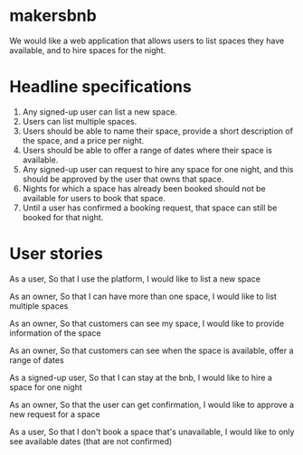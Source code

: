 # makersbnb

We would like a web application that allows users to list spaces they have available, and to hire spaces for the night.

# Headline specifications
1. Any signed-up user can list a new space.
2. Users can list multiple spaces.
3. Users should be able to name their space, provide a short description of the space, and a price per night.
4. Users should be able to offer a range of dates where their space is available.
5. Any signed-up user can request to hire any space for one night, and this should be approved by the user that owns that space.
6. Nights for which a space has already been booked should not be available for users to book that space.
7. Until a user has confirmed a booking request, that space can still be booked for that night.

# User stories
As a user,
So that I use the platform,
I would like to list a new space

As an owner, 
So that I can have more than one space, 
I would like to list multiple spaces

As an owner, 
So that customers can see my space, 
I would like to provide information of the space

As an owner,
So that customers can see when the space is available, 
offer a range of dates

As a signed-up user, 
So that I can stay at the bnb, 
I would like to hire a space for one night

As an owner, 
So that the user can get confirmation, 
I would like to approve a new request for a space

As a user, 
So that I don't book a space that's unavailable, 
I would like to only see available dates (that are not confirmed)
